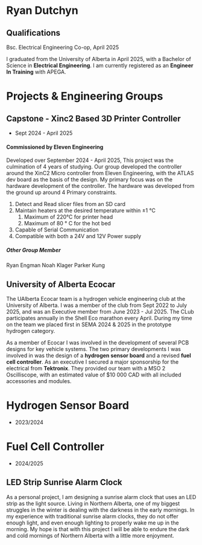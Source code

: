 # Ryan Dutchyn

## Qualifications

Bsc. Electrical Engineering Co-op, April 2025

I graduated from the University of Alberta in April 2025, with a Bachelor of Science in **Electrical Engineering**. I am currently registered as an **Engineer In Training** with APEGA.

# Projects & Engineering Groups

## Capstone - Xinc2 Based 3D Printer Controller
- Sept 2024 - April 2025
#### Commissioned by Eleven Engineering

Developed over September 2024 - April 2025,  This project was the culmination of 4 years of studying. Our group developed the controller around the XinC2 Micro controller from Eleven Engineering, with the ATLAS dev board as the basis of the design. My primary focus was on the hardware development of the controller. The hardware was developed from the ground up around 4 Primary constraints.

1. Detect and Read slicer files from an SD card
2. Maintain heaters at the desired temperature within ±1 °C
	1. Maximum of 220°C for printer head
	2. Maximum of 80 ° C for the hot bed
3. Capable of Serial Communication
4. Compatible with both a 24V and 12V Power supply

##### Other Group Member
Ryan Engman
Noah Klager
Parker Kung

## University of Alberta Ecocar
The UAlberta Ecocar team is a hydrogen vehicle engineering club at the University of Alberta. I was a member of the club from Sept 2022 to July 2025, and was an Executive member from June 2023 - Jul 2025. The CLub participates annually in the Shell Eco marathon every April. During my time on the team we placed first in SEMA 2024 & 2025 in the prototype hydrogen category. 

As a member of Ecocar I was involved in the development of several PCB designs for key vehicle systems. The two primary developments I was involved in was the design of a **hydrogen sensor board** and a revised **fuel cell controller**. As an executive I secured a major sponsorship for the electrical from **Tektronix**. They provided our team with a MSO 2 Oscilliscope, with an estimated value of $10 000 CAD with all included accessories and modules.

# Hydrogen Sensor Board

- 2023/2024


# Fuel Cell Controller 

- 2024/2025


## LED Strip Sunrise Alarm Clock

As a personal project, I am designing a sunrise alarm clock that uses an LED strip as the light source. Living in Northern Alberta, one of my biggest struggles in the winter is dealing with the darkness in the early mornings. In my experience with traditional sunrise alarm clocks, they do not offer enough light, and even enough lighting to properly wake me up in the morning. My hope is that with this project I will be able to endure the dark and cold mornings of Northern Alberta with a little more enjoyment. 

